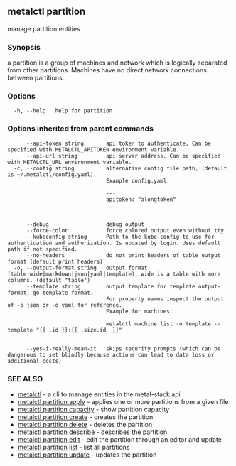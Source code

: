 ## metalctl partition

manage partition entities

### Synopsis

a partition is a group of machines and network which is logically separated from other partitions. Machines have no direct network connections between partitions.

### Options

```
  -h, --help   help for partition
```

### Options inherited from parent commands

```
      --api-token string       api token to authenticate. Can be specified with METALCTL_APITOKEN environment variable.
      --api-url string         api server address. Can be specified with METALCTL_URL environment variable.
  -c, --config string          alternative config file path, (default is ~/.metalctl/config.yaml).
                               Example config.yaml:
                               
                               ---
                               apitoken: "alongtoken"
                               ...
                               
                               
      --debug                  debug output
      --force-color            force colored output even without tty
      --kubeconfig string      Path to the kube-config to use for authentication and authorization. Is updated by login. Uses default path if not specified.
      --no-headers             do not print headers of table output format (default print headers)
  -o, --output-format string   output format (table|wide|markdown|json|yaml|template), wide is a table with more columns. (default "table")
      --template string        output template for template output-format, go template format.
                               For property names inspect the output of -o json or -o yaml for reference.
                               Example for machines:
                               
                               metalctl machine list -o template --template "{{ .id }}:{{ .size.id  }}"
                               
                               
      --yes-i-really-mean-it   skips security prompts (which can be dangerous to set blindly because actions can lead to data loss or additional costs)
```

### SEE ALSO

* [metalctl](metalctl.md)	 - a cli to manage entities in the metal-stack api
* [metalctl partition apply](metalctl_partition_apply.md)	 - applies one or more partitions from a given file
* [metalctl partition capacity](metalctl_partition_capacity.md)	 - show partition capacity
* [metalctl partition create](metalctl_partition_create.md)	 - creates the partition
* [metalctl partition delete](metalctl_partition_delete.md)	 - deletes the partition
* [metalctl partition describe](metalctl_partition_describe.md)	 - describes the partition
* [metalctl partition edit](metalctl_partition_edit.md)	 - edit the partition through an editor and update
* [metalctl partition list](metalctl_partition_list.md)	 - list all partitions
* [metalctl partition update](metalctl_partition_update.md)	 - updates the partition

